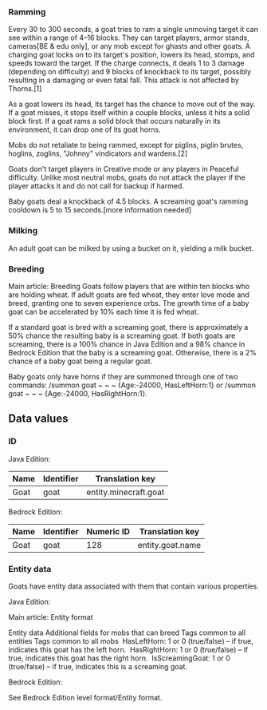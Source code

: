 ### Ramming
Every 30 to 300 seconds, a goat tries to ram a single unmoving target it can see within a range of 4–16 blocks. They can target players, armor stands, cameras‌[BE & edu  only], or any mob except for ghasts and other goats. A charging goat locks on to its target's position, lowers its head, stomps, and speeds toward the target. If the charge connects, it deals 1 to 3 damage (depending on difficulty) and 9 blocks of knockback to its target, possibly resulting in a damaging or even fatal fall. This attack is not affected by Thorns.[1]

As a goat lowers its head, its target has the chance to move out of the way. If a goat misses, it stops itself within a couple blocks, unless it hits a solid block first. If a goat rams a solid block that occurs naturally in its environment, it can drop one of its goat horns.

Mobs do not retaliate to being rammed, except for piglins, piglin brutes, hoglins, zoglins, "Johnny" vindicators and wardens.[2]

Goats don't target players in Creative mode or any players in Peaceful difficulty. Unlike most neutral mobs, goats do not attack the player if the player attacks it and do not call for backup if harmed.

Baby goats deal a knockback of 4.5 blocks. A screaming goat's ramming cooldown is 5 to 15 seconds.[more information needed]

### Milking
An adult goat can be milked by using a bucket on it, yielding a milk bucket.

### Breeding
Main article: Breeding
Goats follow players that are within ten blocks who are holding wheat. If adult goats are fed wheat, they enter love mode and breed, granting one to seven experience orbs. The growth time of a baby goat can be accelerated by 10% each time it is fed wheat.

If a standard goat is bred with a screaming goat, there is approximately a 50% chance the resulting baby is a screaming goat. If both goats are screaming, there is a 100% chance in Java Edition and a 98% chance in Bedrock Edition that the baby is a screaming goat. Otherwise, there is a 2% chance of a baby goat being a regular goat.

Baby goats only have horns if they are summoned through one of two commands: /summon goat ~ ~ ~ {Age:-24000, HasLeftHorn:1} or /summon goat ~ ~ ~ {Age:-24000, HasRightHorn:1}.

## Data values
### ID
Java Edition:

| Name | Identifier | Translation key       |
|------|------------|-----------------------|
| Goat | goat       | entity.minecraft.goat |

Bedrock Edition:

| Name | Identifier | Numeric ID | Translation key  |
|------|------------|------------|------------------|
| Goat | goat       | 128        | entity.goat.name |

### Entity data
Goats have entity data associated with them that contain various properties.

Java Edition:

Main article: Entity format

 Entity data
Additional fields for mobs that can breed
Tags common to all entities
Tags common to all mobs
 HasLeftHorn: 1 or 0 (true/false) – if true, indicates this goat has the left horn.
 HasRightHorn: 1 or 0 (true/false) – if true, indicates this goat has the right horn.
 IsScreamingGoat: 1 or 0 (true/false) – if true, indicates this is a screaming goat.

Bedrock Edition: 

See Bedrock Edition level format/Entity format.

